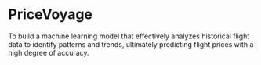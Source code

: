 # PriceVoyage
To build a machine learning model that effectively analyzes historical flight data to identify patterns and trends, ultimately predicting flight prices with a high degree of accuracy.
